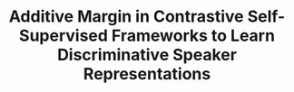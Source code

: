 ---
title: "Additive Margin in Contrastive Self-Supervised Frameworks to Learn Discriminative Speaker Representations"
authors:
  - "Theo Lepage"
  - "Reda Dehak"
source: "The Speaker and Language Recognition Workshop (Odyssey 2024)"
year: 2024
type: "conference"
bib_entries:
  pages: "38--42"
  doi: "10.21437/odyssey.2024-6"
resources:
  - name: "Document"
    url: "https://www.isca-archive.org/odyssey_2024/lepage24_odyssey.pdf"
  - name: "Slides"
    url: "https://theolepage.com/uploads/lepage2024AdditiveMargin_slides.pdf"
  - name: "Code"
    url: "https://github.com/theolepage/sslsv"
---